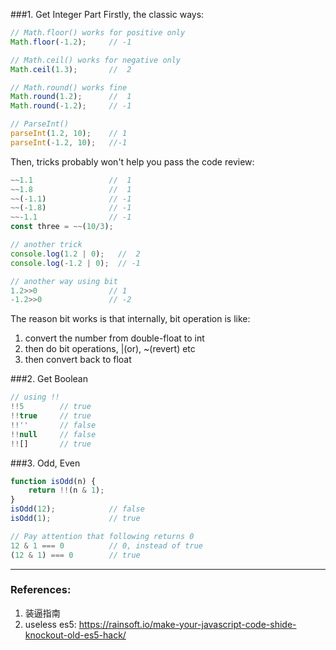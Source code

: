 ###1. Get Integer Part
Firstly, the classic ways:
```js
// Math.floor() works for positive only
Math.floor(-1.2);     // -1

// Math.ceil() works for negative only
Math.ceil(1.3);       //  2

// Math.round() works fine
Math.round(1.2);      //  1
Math.round(-1.2);     // -1

// ParseInt()
parseInt(1.2, 10);    // 1
parseInt(-1.2, 10);   //-1
```
Then, tricks probably won't help you pass the code review:
```js
~~1.1                 //  1
~~1.8                 //  1
~~(-1.1)              // -1
~~(-1.8)              // -1
~~-1.1                // -1
const three = ~~(10/3);

// another trick
console.log(1.2 | 0);   //  2
console.log(-1.2 | 0);  // -1

// another way using bit
1.2>>0                // 1
-1.2>>0               // -2
```
The reason bit works is that internally, bit operation is like:

1. convert the number from double-float to int
2. then do bit operations, |(or),  ~(revert) etc
3. then convert back to float

###2. Get Boolean
```js
// using !!
!!5        // true
!!true     // true
!!''       // false
!!null     // false
!![]       // true
```

###3. Odd, Even
```js
function isOdd(n) {
    return !!(n & 1);
}
isOdd(12);            // false
isOdd(1);             // true

// Pay attention that following returns 0
12 & 1 === 0          // 0, instead of true
(12 & 1) === 0        // true
```
---
### References:
1. 装逼指南
2. useless es5:
https://rainsoft.io/make-your-javascript-code-shide-knockout-old-es5-hack/

